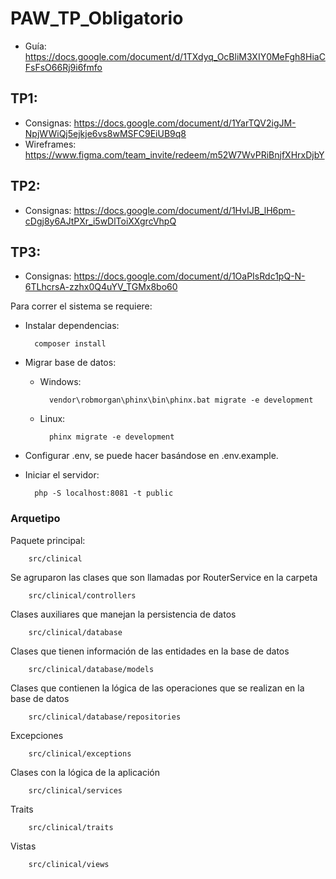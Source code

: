 # PAW_TP_Obligatorio

* Guía: https://docs.google.com/document/d/1TXdyq_OcBliM3XIY0MeFgh8HiaCFsFsO66Rj9i6fmfo

## TP1:
* Consignas: https://docs.google.com/document/d/1YarTQV2igJM-NpjWWiQj5ejkje6vs8wMSFC9EiUB9q8
* Wireframes: https://www.figma.com/team_invite/redeem/m52W7WvPRiBnjfXHrxDjbY

## TP2:

* Consignas: https://docs.google.com/document/d/1HvIJB_lH6pm-cDgj8y6AJtPXr_i5wDlToiXXgrcVhpQ


## TP3:

* Consignas: https://docs.google.com/document/d/1OaPIsRdc1pQ-N-6TLhcrsA-zzhx0Q4uYV_TGMx8bo60

Para correr el sistema se requiere:
* Instalar dependencias:

        composer install
* Migrar base de datos:

    * Windows:

            vendor\robmorgan\phinx\bin\phinx.bat migrate -e development
    * Linux:

            phinx migrate -e development
    
* Configurar .env, se puede hacer basándose en .env.example.

* Iniciar el servidor:

        php -S localhost:8081 -t public

### Arquetipo

Paquete principal:

        src/clinical

Se agruparon las clases que son llamadas por RouterService en la carpeta

        src/clinical/controllers

Clases auxiliares que manejan la persistencia de datos

        src/clinical/database

Clases que tienen información de las entidades en la base de datos

        src/clinical/database/models

Clases que contienen la lógica de las operaciones que se realizan en la base de datos

        src/clinical/database/repositories

Excepciones

        src/clinical/exceptions

Clases con la lógica de la aplicación

        src/clinical/services

Traits

        src/clinical/traits

Vistas

        src/clinical/views